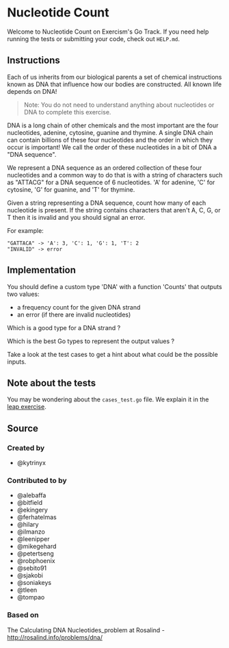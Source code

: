 # Nucleotide Count

Welcome to Nucleotide Count on Exercism's Go Track.
If you need help running the tests or submitting your code, check out `HELP.md`.

## Instructions

Each of us inherits from our biological parents a set of chemical instructions known as DNA that influence how our bodies are constructed. All known life depends on DNA!

> Note: You do not need to understand anything about nucleotides or DNA to complete this exercise.

DNA is a long chain of other chemicals and the most important are the four nucleotides, adenine, cytosine, guanine and thymine. A single DNA chain can contain billions of these four nucleotides and the order in which they occur is important!
We call the order of these nucleotides in a bit of DNA a "DNA sequence".

We represent a DNA sequence as an ordered collection of these four nucleotides and a common way to do that is with a string of characters such as "ATTACG" for a DNA sequence of 6 nucleotides.
'A' for adenine, 'C' for cytosine, 'G' for guanine, and 'T' for thymine.

Given a string representing a DNA sequence, count how many of each nucleotide is present.
If the string contains characters that aren't A, C, G, or T then it is invalid and you should signal an error.

For example:

```text
"GATTACA" -> 'A': 3, 'C': 1, 'G': 1, 'T': 2
"INVALID" -> error
```

## Implementation

You should define a custom type 'DNA' with a function 'Counts' that outputs two values: 

- a frequency count for the given DNA strand
- an error (if there are invalid nucleotides)

Which is a good type for a DNA strand ? 

Which is the best Go types to represent the output values ?

Take a look at the test cases to get a hint about what could be the possible inputs.


## Note about the tests
You may be wondering about the `cases_test.go` file. We explain it in the
[leap exercise][leap-exercise].

[leap-exercise]: https://exercism.org/tracks/go/exercises/leap

## Source

### Created by

- @kytrinyx

### Contributed to by

- @alebaffa
- @bitfield
- @ekingery
- @ferhatelmas
- @hilary
- @ilmanzo
- @leenipper
- @mikegehard
- @petertseng
- @robphoenix
- @sebito91
- @sjakobi
- @soniakeys
- @tleen
- @tompao

### Based on

The Calculating DNA Nucleotides_problem at Rosalind - http://rosalind.info/problems/dna/